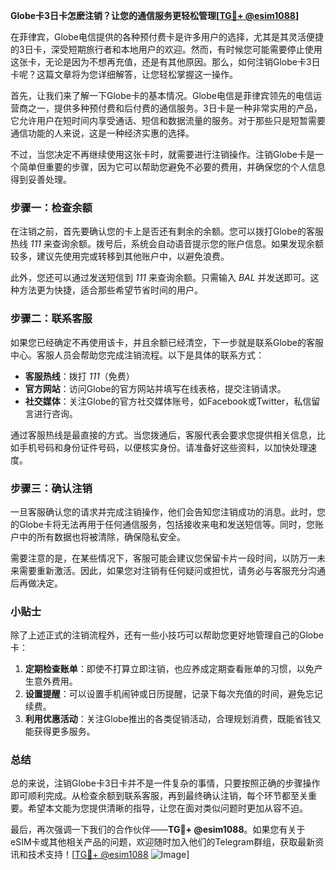 **Globe卡3日卡怎麽注销？让您的通信服务更轻松管理[[TG💪+ @esim1088](https://t.me/s/esim1088)]**

在菲律宾，Globe电信提供的各种预付费卡是许多用户的选择，尤其是其灵活便捷的3日卡，深受短期旅行者和本地用户的欢迎。然而，有时候您可能需要停止使用这张卡，无论是因为不想再充值，还是有其他原因。那么，如何注销Globe卡3日卡呢？这篇文章将为您详细解答，让您轻松掌握这一操作。

首先，让我们来了解一下Globe卡的基本情况。Globe电信是菲律宾领先的电信运营商之一，提供多种预付费和后付费的通信服务。3日卡是一种非常实用的产品，它允许用户在短时间内享受通话、短信和数据流量的服务。对于那些只是短暂需要通信功能的人来说，这是一种经济实惠的选择。

不过，当您决定不再继续使用这张卡时，就需要进行注销操作。注销Globe卡是一个简单但重要的步骤，因为它可以帮助您避免不必要的费用，并确保您的个人信息得到妥善处理。

### 步骤一：检查余额

在注销之前，首先要确认您的卡上是否还有剩余的余额。您可以拨打Globe的客服热线 *111* 来查询余额。拨号后，系统会自动语音提示您的账户信息。如果发现余额较多，建议先使用完或转移到其他账户中，以避免浪费。

此外，您还可以通过发送短信到 *111* 来查询余额。只需输入 *BAL* 并发送即可。这种方法更为快捷，适合那些希望节省时间的用户。

### 步骤二：联系客服

如果您已经确定不再使用该卡，并且余额已经清空，下一步就是联系Globe的客服中心。客服人员会帮助您完成注销流程。以下是具体的联系方式：

- **客服热线**：拨打 *111*（免费）
- **官方网站**：访问Globe的官方网站并填写在线表格，提交注销请求。
- **社交媒体**：关注Globe的官方社交媒体账号，如Facebook或Twitter，私信留言进行咨询。

通过客服热线是最直接的方式。当您拨通后，客服代表会要求您提供相关信息，比如手机号码和身份证件号码，以便核实身份。请准备好这些资料，以加快处理速度。

### 步骤三：确认注销

一旦客服确认您的请求并完成注销操作，他们会告知您注销成功的消息。此时，您的Globe卡将无法再用于任何通信服务，包括接收来电和发送短信等。同时，您账户中的所有数据也将被清除，确保隐私安全。

需要注意的是，在某些情况下，客服可能会建议您保留卡片一段时间，以防万一未来需要重新激活。因此，如果您对注销有任何疑问或担忧，请务必与客服充分沟通后再做决定。

### 小贴士

除了上述正式的注销流程外，还有一些小技巧可以帮助您更好地管理自己的Globe卡：

1. **定期检查账单**：即使不打算立即注销，也应养成定期查看账单的习惯，以免产生意外费用。
2. **设置提醒**：可以设置手机闹钟或日历提醒，记录下每次充值的时间，避免忘记续费。
3. **利用优惠活动**：关注Globe推出的各类促销活动，合理规划消费，既能省钱又能获得更多服务。

### 总结

总的来说，注销Globe卡3日卡并不是一件复杂的事情，只要按照正确的步骤操作即可顺利完成。从检查余额到联系客服，再到最终确认注销，每个环节都至关重要。希望本文能为您提供清晰的指导，让您在面对类似问题时更加从容不迫。

最后，再次强调一下我们的合作伙伴——**TG💪+ @esim1088**。如果您有关于eSIM卡或其他相关产品的问题，欢迎随时加入他们的Telegram群组，获取最新资讯和技术支持！[[TG💪+ @esim1088](https://t.me/s/esim1088) ![Image](https://i.postimg.cc/4NQfJmqS/Snipaste-2025-05-13-00-14-12.png)]